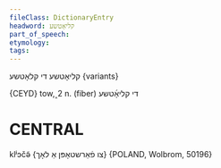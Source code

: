 ```yaml
---
fileClass: DictionaryEntry
headword: קליאָטשע
part_of_speech: 
etymology: 
tags: 
---
```

קליאָטשע
די
קלאָטשע {variants}

{CEYD}
tow,˰2 n. (fiber) די קליאָ֜טשע

CENTRAL
========

klʲɔčə̃ {צו פֿאַרשטאָפּן אַ לאָך} {POLAND, Wolbrom, 50196}
